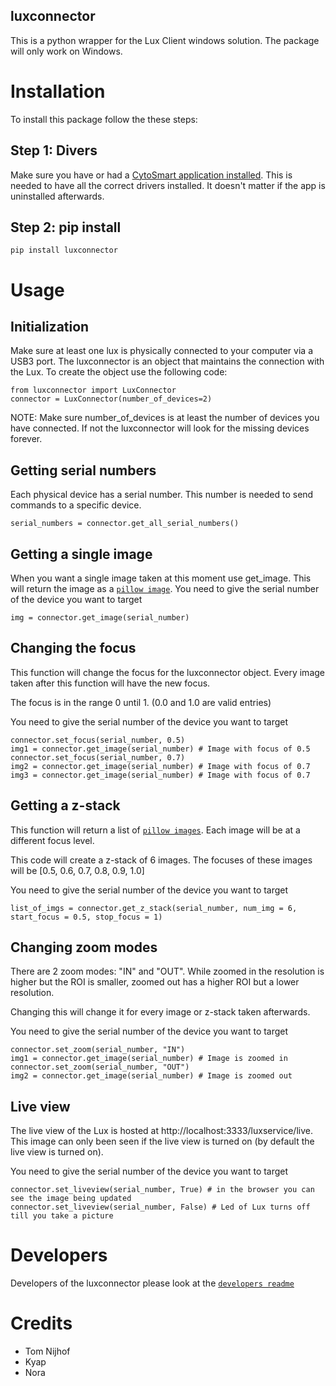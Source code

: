 luxconnector
-----

This is a python wrapper for the Lux Client windows solution.
The package will only work on Windows.

# Installation
To install this package follow the these steps:

## Step 1: Divers
Make sure you have or had a [CytoSmart application installed](http://download.cytosmart.com/). 
This is needed to have all the correct drivers installed.
It doesn't matter if the app is uninstalled afterwards.

## Step 2: pip install
```
pip install luxconnector
```

# Usage

## Initialization

Make sure at least one lux is physically connected to your computer via a USB3 port.
The luxconnector is an object that maintains the connection with the Lux.
To create the object use the following code:

```
from luxconnector import LuxConnector
connector = LuxConnector(number_of_devices=2)
```

NOTE: Make sure number_of_devices is at least the number of devices you have connected.
If not the luxconnector will look for the missing devices forever.

## Getting serial numbers

Each physical device has a serial number.
This number is needed to send commands to a specific device.

```
serial_numbers = connector.get_all_serial_numbers()
```

## Getting a single image
When you want a single image taken at this moment use get_image.
This will return the image as a [`pillow image`](https://pillow.readthedocs.io/en/stable/reference/Image.html).
You need to give the serial number of the device you want to target

```
img = connector.get_image(serial_number)
```

## Changing the focus
This function will change the focus for the luxconnector object.
Every image taken after this function will have the new focus.

The focus is in the range 0 until 1. (0.0 and 1.0 are valid entries)

You need to give the serial number of the device you want to target

```
connector.set_focus(serial_number, 0.5)
img1 = connector.get_image(serial_number) # Image with focus of 0.5
connector.set_focus(serial_number, 0.7)
img2 = connector.get_image(serial_number) # Image with focus of 0.7
img3 = connector.get_image(serial_number) # Image with focus of 0.7
```

## Getting a z-stack
This function will return a list of [`pillow images`](https://pillow.readthedocs.io/en/stable/reference/Image.html).
Each image will be at a different focus level.

This code will create a z-stack of 6 images.
The focuses of these images will be [0.5, 0.6, 0.7, 0.8, 0.9, 1.0]

You need to give the serial number of the device you want to target

```
list_of_imgs = connector.get_z_stack(serial_number, num_img = 6, start_focus = 0.5, stop_focus = 1)
```

## Changing zoom modes
There are 2 zoom modes: "IN" and "OUT".
While zoomed in the resolution is higher but the ROI is smaller, zoomed out has a higher ROI but a lower resolution.

Changing this will change it for every image or z-stack taken afterwards.

You need to give the serial number of the device you want to target

```
connector.set_zoom(serial_number, "IN")
img1 = connector.get_image(serial_number) # Image is zoomed in
connector.set_zoom(serial_number, "OUT")
img2 = connector.get_image(serial_number) # Image is zoomed out
```

## Live view
The live view of the Lux is hosted at http://localhost:3333/luxservice/live.
This image can only been seen if the live view is turned on (by default the live view is turned on).

You need to give the serial number of the device you want to target

```
connector.set_liveview(serial_number, True) # in the browser you can see the image being updated
connector.set_liveview(serial_number, False) # Led of Lux turns off till you take a picture
```

# Developers

Developers of the luxconnector please look at the [`developers readme`](\README_DEV.md)

# Credits

- Tom Nijhof
- Kyap
- Nora
